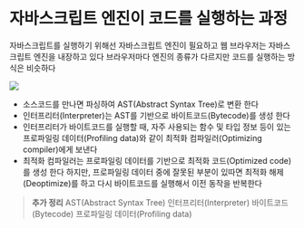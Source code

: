 # 자바스크립트 엔진이 코드를 실행하는 과정

자바스크립트를 실행하기 위해선 자바스크립트 엔진이 필요하고 웹 브라우저는 자바스크립트 엔진을 내장하고 있다
브라우저마다 엔진의 종류가 다르지만 코드를 실행하는 방식은 비슷하다

<img src="https://github.com/baeharam/Must-Know-About-Frontend/raw/main/images/javascript/engine-overview.png">

- 소스코드를 만나면 파싱하여 AST(Abstract Syntax Tree)로 변환 한다
- 인터프리터(Interpreter)는 AST를 기반으로 바이트코드(Bytecode)를 생성 한다
- 인터프리터가 바이트코드를 실행할 때, 자주 사용되는 함수 및 타입 정보 등이 있는 프로파일링 데이터(Profiling data)와 같이 최적화 컴파일러(Optimizing compiler)에게 보낸다
- 최적화 컴파일러는 프로파일링 데이터를 기반으로 최적화 코드(Optimized code)를 생성 한다
  하지만, 프로파일링 데이터 중에 잘못된 부분이 있따면 최적화 해제(Deoptimize)를 하고 다시 바이트코드를 실행해서 이전 동작을 반복한다

> **추가 정리**
> AST(Abstract Syntax Tree)
> 인터프리터(Interpreter)
> 바이트코드(Bytecode)
> 프로파일링 데이터(Profiling data)
